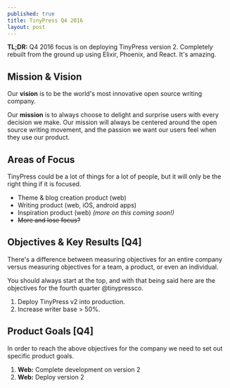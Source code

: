 ```yaml
---
published: true
title: TinyPress Q4 2016
layout: post
---
```

**TL;DR:** Q4 2016 focus is on deploying TinyPress version 2. Completely rebuilt from the ground up using Elixir, Phoenix, and React. It's amazing.

## Mission & Vision
Our <strong>vision</strong> is to be the world's most innovative open source writing company.

Our <strong>mission</strong> is to always choose to delight and surprise users with every decision we make. Our mission will always be centered around the open source writing movement, and the passion we want our users feel when they use our product.

## Areas of Focus
TinyPress could be a lot of things for a lot of people, but it will only be the right thing if it is focused.

- Theme & blog creation product (web)
- Writing product (web, iOS, android apps)
- Inspiration product (web) _(more on this coming soon!)_
- <strike>More and lose focus?</strike>

## Objectives & Key Results [Q4]
There's a difference between measuring objectives for an entire company versus measuring objectives for a team, a product, or even an individual. 

You should always start at the top, and with that being said here are the objectives for the fourth quarter @tinypressco.

1. Deploy TinyPress v2 into production.
2. Increase writer base > 50%.

## Product Goals [Q4]
In order to reach the above objectives for the company we need to set out specific product goals. 

1. **Web:** Complete development on version 2
2. **Web:** Deploy version 2